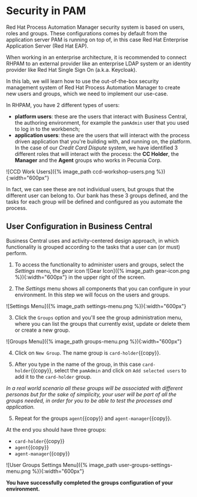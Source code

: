 # Security in PAM

Red Hat Process Automation Manager security system is based on users, roles and groups. These configurations comes by default from the application server PAM is running on top of, in this case Red Hat Enterprise Application Server (Red Hat EAP).  

When working in an enterprise architecture, it is recommended to connect RHPAM to an external provider like an enterprise LDAP system or an identity provider like Red Hat Single Sign On (a.k.a. Keycloak).

In this lab, we will learn how to use the out-of-the-box security management system of Red Hat Process Automation Manager to create new users and groups, which we need to implement our use-case.

In RHPAM, you have 2 different types of users:

- **platform users**: these are the users that interact with Business Central, the authoring environment, for example the `pamAdmin` user that you used to log in to the workbench;
- **application users**: these are the users that will interact with the process driven application that you're building with, and running on, the platform. In the case of our _Credit Card Dispute_ system, we have identified 3 different roles that will interact with the process: the **CC Holder**, the **Manager** and the **Agent** groups who works in Pecunia Corp.

![CCD Work Users]({% image_path ccd-workshop-users.png %}){:width="600px"}

In fact, we can see these are not individual users, but groups that the different user can belong to. Our bank has these 3 groups defined, and the tasks for each group will be defined and configured as you automate the process.

## User Configuration in Business Central

Business Central uses and activity-centered design approach, in which functionality is grouped according to the tasks that a user can (or must) perform.

1. To access the functionality to administer users and groups, select the _Settings_ menu, the _gear_ icon ![Gear Icon]({% image_path gear-icon.png %}){:width="600px"} in the upper right of the screen.


2. The _Settings_ menu shows all components that you can configure in your environment. In this step we will focus on the users and groups.

  ![Settings Menu]({% image_path settings-menu.png %}){:width="600px"}

3. Click the `Groups` option and you'll see the group administration menu, where you can list the groups that currently exist, update or delete them or create a new group.

  ![Groups Menu]({% image_path groups-menu.png %}){:width="600px"}

4. Click on `New Group`. The name group is `card-holder`{{copy}}.

5. After you type in the name of the group, in this case `card-holder`{{copy}}, select the `pamAdmin` and click on `Add selected users` to add it to the `card-holder` group.

  _In a real world scenario all these groups will be associated with different personas but for the sake of simplicity, your user will be part of all the groups needed, in order for you to be able to test the processes and application._

5. Repeat for the groups `agent`{{copy}} and `agent-manager`{{copy}}.

At the end you should have three groups:

- `card-holder`{{copy}}
- `agent`{{copy}}
- `agent-manager`{{copy}}

![User Groups Settings Menu]({% image_path user-groups-settings-menu.png %}){:width="600px"}  

**You have successfully completed the groups configuration of your environment.**
